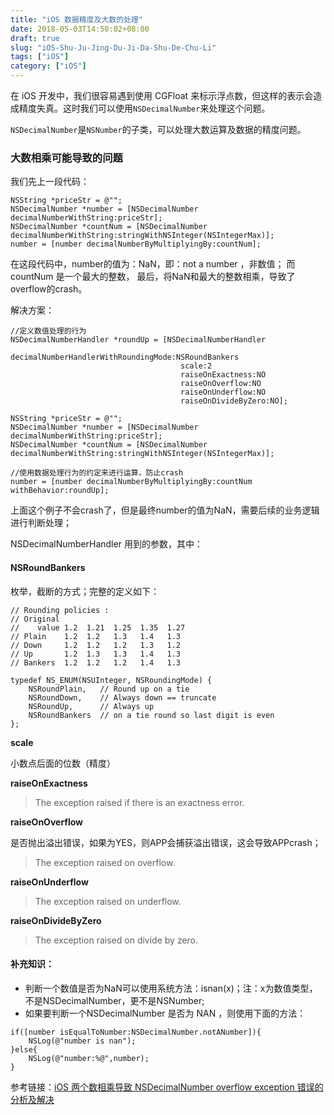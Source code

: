 ```yaml
---
title: "iOS 数据精度及大数的处理"
date: 2018-05-03T14:50:02+08:00
draft: true
slug: "iOS-Shu-Ju-Jing-Du-Ji-Da-Shu-De-Chu-Li"
tags: ["iOS"]
category: ["iOS"]
---
```


在 iOS 开发中，我们很容易遇到使用 CGFloat 来标示浮点数，但这样的表示会造成精度失真。这时我们可以使用`NSDecimalNumber`来处理这个问题。

`NSDecimalNumber`是`NSNumber`的子类，可以处理大数运算及数据的精度问题。

### 大数相乘可能导致的问题

我们先上一段代码：

```
NSString *priceStr = @"";
NSDecimalNumber *number = [NSDecimalNumber decimalNumberWithString:priceStr];
NSDecimalNumber *countNum = [NSDecimalNumber decimalNumberWithString:stringWithNSInteger(NSIntegerMax)];
number = [number decimalNumberByMultiplyingBy:countNum];
```

在这段代码中，number的值为：NaN，即：not a number ，非数值；
而countNum 是一个最大的整数，
最后，将NaN和最大的整数相乘，导致了overflow的crash。

解决方案：

```
//定义数值处理的行为
NSDecimalNumberHandler *roundUp = [NSDecimalNumberHandler
                                      decimalNumberHandlerWithRoundingMode:NSRoundBankers
                                      scale:2
                                      raiseOnExactness:NO
                                      raiseOnOverflow:NO
                                      raiseOnUnderflow:NO
                                      raiseOnDivideByZero:NO];
    
NSString *priceStr = @"";
NSDecimalNumber *number = [NSDecimalNumber decimalNumberWithString:priceStr];
NSDecimalNumber *countNum = [NSDecimalNumber decimalNumberWithString:stringWithNSInteger(NSIntegerMax)];

//使用数据处理行为的约定来进行运算，防止crash
number = [number decimalNumberByMultiplyingBy:countNum withBehavior:roundUp];

```

上面这个例子不会crash了，但是最终number的值为NaN，需要后续的业务逻辑进行判断处理；

NSDecimalNumberHandler 用到的参数，其中：

#### NSRoundBankers

枚举，截断的方式；完整的定义如下：

```
// Rounding policies :
// Original
//    value 1.2  1.21  1.25  1.35  1.27
// Plain    1.2  1.2   1.3   1.4   1.3
// Down     1.2  1.2   1.2   1.3   1.2
// Up       1.2  1.3   1.3   1.4   1.3
// Bankers  1.2  1.2   1.2   1.4   1.3

typedef NS_ENUM(NSUInteger, NSRoundingMode) {
    NSRoundPlain,   // Round up on a tie
    NSRoundDown,    // Always down == truncate
    NSRoundUp,      // Always up
    NSRoundBankers  // on a tie round so last digit is even
};
```

**scale**

小数点后面的位数（精度）

**raiseOnExactness**

> The exception raised if there is an exactness error.

**raiseOnOverflow**

是否抛出溢出错误，如果为YES，则APP会捕获溢出错误，这会导致APPcrash；

> The exception raised on overflow.

**raiseOnUnderflow**

> The exception raised on underflow.

**raiseOnDivideByZero**

> The exception raised on divide by zero.

#### 补充知识：

* 判断一个数值是否为NaN可以使用系统方法：isnan(x)；注：x为数值类型，不是NSDecimalNumber，更不是NSNumber;
* 如果要判断一个NSDecimalNumber 是否为 NAN ，则使用下面的方法：

```
if([number isEqualToNumber:NSDecimalNumber.notANumber]){
    NSLog(@"number is nan");
}else{
    NSLog(@"number:%@",number);
}
```

参考链接：[iOS 两个数相乘导致 NSDecimalNumber overflow exception 错误的分析及解决](https://www.jianshu.com/p/c8feb12ecba5)